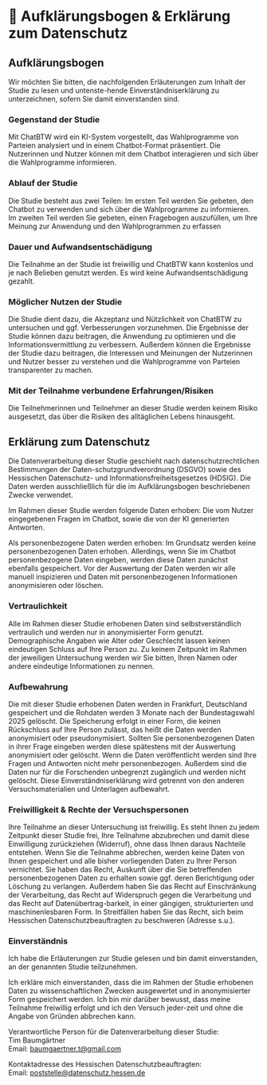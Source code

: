 # 🔬 Aufklärungsbogen & Erklärung zum Datenschutz
    
## Aufklärungsbogen
Wir möchten Sie bitten, die nachfolgenden Erläuterungen zum Inhalt der Studie zu lesen und untenste-hende Einverständniserklärung zu unterzeichnen, sofern Sie damit einverstanden sind.

### Gegenstand der Studie
Mit ChatBTW wird ein KI-System vorgestellt, das Wahlprogramme von Parteien analysiert und in einem Chatbot-Format präsentiert. Die Nutzerinnen und Nutzer können mit dem Chatbot interagieren und sich über die Wahlprogramme informieren.

### Ablauf der Studie
Die Studie besteht aus zwei Teilen: Im ersten Teil werden Sie gebeten, den Chatbot zu verwenden und sich über die Wahlprogramme zu informieren. Im zweiten Teil werden Sie gebeten, einen Fragebogen auszufüllen, um Ihre Meinung zur Anwendung und den Wahlprogrammen zu erfassen

### Dauer und Aufwandsentschädigung
Die Teilnahme an der Studie ist freiwillig und ChatBTW kann kostenlos und je nach Belieben genutzt werden. Es wird keine Aufwandsentschädigung gezahlt.

### Möglicher Nutzen der Studie
Die Studie dient dazu, die Akzeptanz und Nützlichkeit von ChatBTW zu untersuchen und ggf. Verbesserungen vorzunehmen. Die Ergebnisse der Studie können dazu beitragen, die Anwendung zu optimieren und die Informationsvermittlung zu verbessern.
Außerdem können die Ergebnisse der Studie dazu beitragen, die Interessen und Meinungen der Nutzerinnen und Nutzer besser zu verstehen und die Wahlprogramme von Parteien transparenter zu machen.

### Mit der Teilnahme verbundene Erfahrungen/Risiken
Die Teilnehmerinnen und Teilnehmer an dieser Studie werden keinem Risiko ausgesetzt, das über die Risiken des alltäglichen Lebens hinausgeht.

## Erklärung zum Datenschutz

Die Datenverarbeitung dieser Studie geschieht nach datenschutzrechtlichen Bestimmungen der Daten-schutzgrundverordnung (DSGVO) sowie des Hessischen Datenschutz- und Informationsfreiheitsgesetzes (HDSIG). Die Daten werden ausschließlich für die im Aufklärungsbogen beschriebenen Zwecke verwendet.

Im Rahmen dieser Studie werden folgende Daten erhoben:
Die vom Nutzer eingegebenen Fragen im Chatbot, sowie die von der KI generierten Antworten.

Als personenbezogene Daten werden erhoben:
Im Grundsatz werden keine personenbezogenen Daten erhoben. Allerdings, wenn Sie im Chatbot personenbezogene Daten eingeben, werden diese Daten zunächst ebenfalls gespeichert. Vor der Auswertung der Daten werden wir alle manuell inspizieren und Daten mit personenbezogenen Informationen anonymisieren oder löschen.

### Vertraulichkeit
Alle im Rahmen dieser Studie erhobenen Daten sind selbstverständlich vertraulich und werden nur in anonymisierter Form genutzt. Demographische Angaben wie Alter oder Geschlecht lassen keinen eindeutigen Schluss auf Ihre Person zu. Zu keinem Zeitpunkt im Rahmen der jeweiligen Untersuchung werden wir Sie bitten, Ihren Namen oder andere eindeutige Informationen zu nennen.

### Aufbewahrung
Die mit dieser Studie erhobenen Daten werden in Frankfurt, Deutschland gespeichert und die Rohdaten werden 3 Monate nach der Bundestagswahl 2025 gelöscht. Die Speicherung erfolgt in einer Form, die keinen Rückschluss auf Ihre Person zulässt, das heißt die Daten werden anonymisiert oder pseudonymisiert. Sollten Sie personenbezogenen Daten in ihrer Frage eingeben werden diese spätestens mit der Auswertung anonymisiert oder gelöscht. Wenn die Daten veröffentlicht werden sind Ihre Fragen und Antworten nicht mehr personenbezogen. Außerdem sind die Daten nur für die Forschenden unbegrenzt zugänglich und werden nicht gelöscht. 
Diese Einverständniserklärung wird getrennt von den anderen Versuchsmaterialien und Unterlagen aufbewahrt.

### Freiwilligkeit & Rechte der Versuchspersonen
Ihre Teilnahme an dieser Untersuchung ist freiwillig. Es steht Ihnen zu jedem Zeitpunkt dieser Studie frei, Ihre Teilnahme abzubrechen und damit diese Einwilligung zurückziehen (Widerruf), ohne dass Ihnen daraus Nachteile entstehen. Wenn Sie die Teilnahme abbrechen, werden keine Daten von Ihnen gespeichert und alle bisher vorliegenden Daten zu Ihrer Person vernichtet.
Sie haben das Recht, Auskunft über die Sie betreffenden personenbezogenen Daten zu erhalten sowie ggf. deren Berichtigung oder Löschung zu verlangen. Außerdem haben Sie das Recht auf Einschränkung der Verarbeitung, das Recht auf Widerspruch gegen die Verarbeitung und das Recht auf Datenübertrag-barkeit, in einer gängigen, strukturierten und maschinenlesbaren Form. In Streitfällen haben Sie das Recht, sich beim Hessischen Datenschutzbeauftragten zu beschweren (Adresse s.u.).

### Einverständnis

Ich habe die Erläuterungen zur Studie gelesen und bin damit einverstanden, an der genannten Studie teilzunehmen.

Ich erkläre mich einverstanden, dass die im Rahmen der Studie erhobenen Daten zu wissenschaftlichen Zwecken ausgewertet und in anonymisierter Form gespeichert werden. Ich bin mir darüber bewusst, dass meine Teilnahme freiwillig erfolgt und ich den Versuch jeder-zeit und ohne die Angabe von Gründen abbrechen kann.

Verantwortliche Person für die Datenverarbeitung dieser Studie:  
Tim Baumgärtner  
Email: [baumgaertner.t@gmail.com](mailto:baumgaertner.t@gmail.com)

Kontaktadresse des Hessischen Datenschutzbeauftragten:  
Email: [poststelle@datenschutz.hessen.de](mailto:poststelle@datenschutz.hessen.de)

